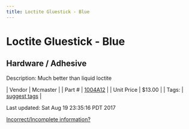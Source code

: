 ```yaml
---
title: Loctite Gluestick - Blue
---
```


# Loctite Gluestick - Blue
## Hardware / Adhesive
Description: 	Much better than liquid loctite 

| Vendor | Mcmaster | 
| Part # | [1004A12](https://www.mcmaster.com/#1004A12) | 
| Unit Price | $13.00 | 
| Tags: | [suggest tags](https://docs.google.com/forms/d/e/1FAIpQLSeWyY8v3RgOty-MyWmh9U0iivNYN_molChYyS-0U-o-kOAv_g/viewform) | 

Last updated: Sat Aug 19 23:35:16 PDT 2017

 [Incorrect/Incomplete information?](https://docs.google.com/forms/d/e/1FAIpQLSeWyY8v3RgOty-MyWmh9U0iivNYN_molChYyS-0U-o-kOAv_g/viewform)